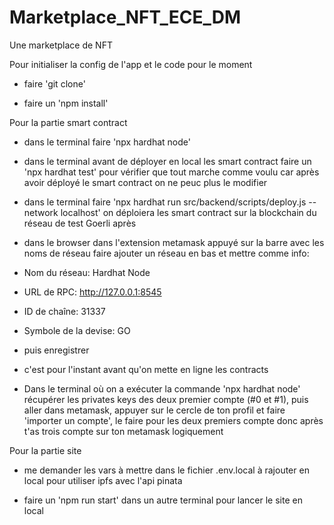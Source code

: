 # Marketplace_NFT_ECE_DM
Une marketplace de NFT

Pour initialiser la config de l'app et le code pour le moment
- faire 'git clone'

- faire un 'npm install'

Pour la partie smart contract
- dans le terminal faire 'npx hardhat node'
- dans le terminal avant de déployer en local les smart contract faire un 'npx hardhat test' pour vérifier que tout marche comme voulu car après avoir déployé le smart contract on ne peuc plus le modifier
- dans le terminal faire 'npx hardhat run src/backend/scripts/deploy.js --network localhost' on déploiera les smart contract sur la blockchain du réseau de test Goerli après

- dans le browser dans l'extension metamask appuyé sur la barre avec les noms de réseau faire ajouter un réseau en bas et mettre comme info: 
- Nom du réseau: Hardhat Node
- URL de RPC: http://127.0.0.1:8545
- ID de chaîne: 31337
- Symbole de la devise: GO
- puis enregistrer 
- c'est pour l'instant avant qu'on mette en ligne les contracts 

- Dans le terminal où on a exécuter la commande 'npx hardhat node' récupérer les privates keys des deux premier compte (#0 et #1), puis aller dans metamask, appuyer sur le cercle de ton profil et faire 'importer un compte', le faire pour les deux premiers compte donc après t'as trois compte sur ton metamask logiquement

Pour la partie site
- me demander les vars à mettre dans le fichier .env.local à rajouter en local pour utiliser ipfs avec l'api pinata 

- faire un 'npm run start' dans un autre terminal pour lancer le site en local
